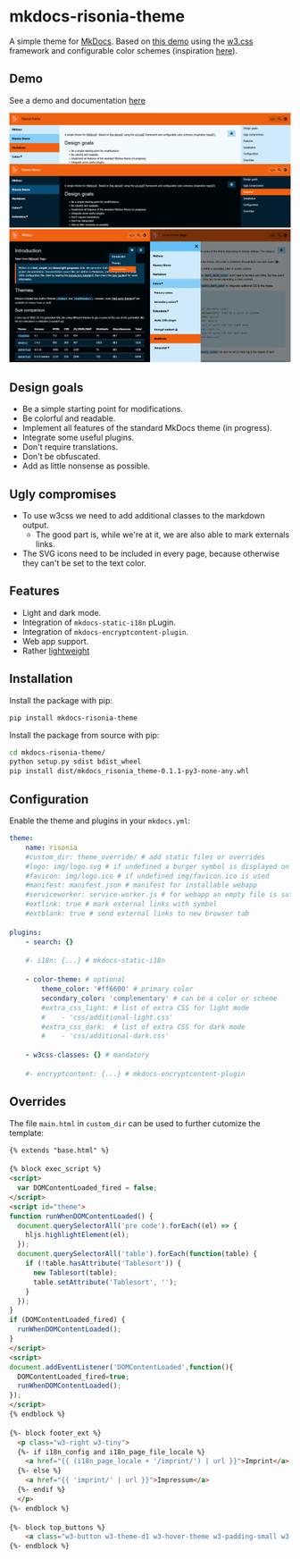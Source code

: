 # mkdocs-risonia-theme

A simple theme for [MkDocs](https://www.mkdocs.org/). Based on [this demo](https://www.w3schools.com/w3css/tryw3css_examples_material.htm) 
using the [w3.css](https://www.w3schools.com/w3css/) framework and configurable color schemes
(inspiration [here](https://www.w3schools.com/colors/colors_schemes.asp)).

## Demo

See a demo and documentation [here](https://unverbuggt.xn--rthlein-n2a.de/risonia/en/)

![](https://github.com/unverbuggt/mkdocs-risonia-theme/raw/main/screen_big.png)
![](https://github.com/unverbuggt/mkdocs-risonia-theme/raw/main/screen_small.png)

## Design goals

* Be a simple starting point for modifications.
* Be colorful and readable.
* Implement all features of the standard MkDocs theme (in progress).
* Integrate some useful plugins.
* Don't require translations.
* Don't be obfuscated.
* Add as little nonsense as possible.

## Ugly compromises

* To use w3css we need to add additional classes to the markdown output.
    * The good part is, while we're at it, we are also able to mark externals links.
* The SVG icons need to be included in every page, because otherwise they can't be set to the text color.

## Features

* Light and dark mode.
* Integration of `mkdocs-static-i18n` pLugin.
* Integration of `mkdocs-encryptcontent-plugin`.
* Web app support.
* Rather [lightweight](https://unverbuggt.xn--rthlein-n2a.de/risonia/en/mkdocs/#size-comparison)

## Installation

Install the package with pip:

```bash
pip install mkdocs-risonia-theme
```

Install the package from source with pip:

```bash
cd mkdocs-risonia-theme/
python setup.py sdist bdist_wheel
pip install dist/mkdocs_risonia_theme-0.1.1-py3-none-any.whl
```

## Configuration

Enable the theme and plugins in your `mkdocs.yml`:

```yaml
theme:
    name: risonia
    #custom_dir: theme_override/ # add static files or overrides
    #logo: img/logo.svg # if undefined a burger symbol is displayed on mobile devices
    #favicon: img/logo.ico # if undefined img/favicon.ico is used
    #manifest: manifest.json # manifest for installable webapp
    #serviceworker: service-worker.js # for webapp an empty file is sufficient
    #extlink: true # mark external links with symbol
    #extblank: true # send external links to new browser tab
    
plugins:
    - search: {}

    #- i18n: {...} # mkdocs-static-i18n

    - color-theme: # optional
        theme_color: '#ff6600' # primary color
        secondary_color: 'complementary' # can be a color or scheme
        #extra_css_light: # list of extra CSS for light mode
        #    - 'css/additional-light.css'
        #extra_css_dark:  # list of extra CSS for dark mode
        #    - 'css/additional-dark.css'

    - w3css-classes: {} # mandatory

    #- encryptcontent: {...} # mkdocs-encryptcontent-plugin
```

## Overrides

The file `main.html` in `custom_dir` can be used to further cutomize the template:

```html
{% extends "base.html" %}

{% block exec_script %}
<script>
  var DOMContentLoaded_fired = false;
</script>
<script id="theme">
function runWhenDOMContentLoaded() {
  document.querySelectorAll('pre code').forEach((el) => {
    hljs.highlightElement(el);
  });
  document.querySelectorAll('table').forEach(function(table) {
    if (!table.hasAttribute('Tablesort')) {
      new Tablesort(table);
      table.setAttribute('Tablesort', '');
    }
  });
}
if (DOMContentLoaded_fired) {
  runWhenDOMContentLoaded();
}
</script>
<script>
document.addEventListener('DOMContentLoaded',function(){
  DOMContentLoaded_fired=true;
  runWhenDOMContentLoaded();
});
</script>
{% endblock %}

{%- block footer_ext %}
  <p class="w3-right w3-tiny">
  {%- if i18n_config and i18n_page_file_locale %}
    <a href="{{ (i18n_page_locale + '/imprint/') | url }}">Imprint</a>
  {%- else %}
    <a href="{{ 'imprint/' | url }}">Impressum</a>
  {%- endif %}
  </p>
{%- endblock %}

{%- block top_buttons %}
    <a class="w3-button w3-theme-d1 w3-hover-theme w3-padding-small w3-right no-print" href="{{ config.repo_url }}" target="_blank">&lt;/&gt;</a> 
{%- endblock %}
```
